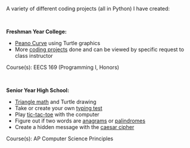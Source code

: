 A variety of different coding projects (all in Python) I have created:

&nbsp;

**Freshman Year College:**
* [Peano Curve](./freshmancollege/peano.py) using Turtle graphics
* More [coding projects](https://wiki.ittc.ku.edu/ittc_wiki/index.php?title=EECS168:Labs) done and can be viewed by specific request to class instructor

Course(s): EECS 169 (Programming I, Honors)

&nbsp;

**Senior Year High School:**
* [Triangle math](./highschool/triangle_math.py) and Turtle drawing
* Take or create your own [typing test](./highschool/typing_test.py)
* Play [tic-tac-toe](./highschool/tic_tac_toe.py) with the computer
* Figure out if two words are [anagrams](./highschool/anagrams.py) or [palindromes](./highschool/palindrome.py)
* Create a hidden message with the [caesar cipher](./highschool/caesar_cipher.py)

Course(s): AP Computer Science Principles
